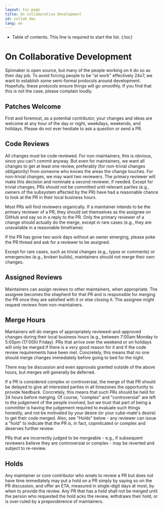 ```yaml
---
layout: toc-page
title: On Collaborative Development
id: collab_dev
lang: en
---
```


* Table of contents. This line is required to start the list.
{:toc}

# On Collaborative Development

Spinnaker is open source, but many of the people working on it do so
as their day job. To avoid forcing people to be "at work" effectively
24x7, we want to establish some semi-formal protocols around
development. Hopefully, these protocols ensure things will go
smoothly. If you find that this is not the case, please complain
loudly.

## Patches Welcome

First and foremost, as a potential contributor, your changes and ideas are welcome at any hour of the day or night, weekdays, weekends, and holidays. Please do not ever hesitate to ask a question or send a PR.

## Code Reviews

All changes must be code reviewed. For non-maintainers, this is
obvious, since you can't commit anyway. But even for maintainers, we
want all changes to get at least one review, preferably (for
non-trivial changes obligatorily) from someone who knows the areas the
change touches. For non-trivial changes, we may want two
reviewers. The primary reviewer will make this decision and nominate a
second reviewer, if needed. Except for trivial changes, PRs should not
be committed until relevant parties (e.g., owners of the subsystem
affected by the PR) have had a reasonable chance to look at the PR in
their local business hours.

Most PRs will find reviewers organically. If a maintainer intends to
be the primary reviewer of a PR, they should set themselves as the
assignee on GitHub and say so in a reply to the PR. Only the primary
reviewer of a change should actually do the merge, except in rare
cases (e.g., they are unavailable in a reasonable timeframe).

If the PR has gone two work days without an owner emerging, please
poke the PR thread and ask for a reviewer to be assigned.

Except for rare cases, such as trivial changes (e.g., typos or
comments) or emergencies (e.g., broken builds), maintainers should not
merge their own changes.

## Assigned Reviews

Maintainers can assign reviews to other maintainers, when
appropriate. The assignee becomes the shepherd for that PR and is
responsible for merging the PR once they are satisfied with it or else
closing it. The assignee might request reviews from non-maintainers.

## Merge Hours

Mantainers will do merges of appropriately reviewed-and-approved
changes during their local business hours (e.g., between 7:00am Monday
to 5:00pm (17:00h) Friday). PRs that arrive over the weekend or on
holidays will only be merged if there is a very good reason for it and
if the code review requirements have been met. Concretely, this means
that no one should merge changes immediately before going to bed for
the night.

There may be discussion and even approvals granted outside of the
above hours, but merges will generally be deferred.

If a PR is considered complex or controversial, the merge of that PR
should be delayed to give all interested parties in all timezones the
opportunity to provide feedback. Concretely, this means that such PRs
should be held for 24 hours before merging. Of course, "complex" and
"controversial" are left to the judgement of the people involved, but
we trust that part of being a committer is having the judgement
required to evaluate such things honestly, and not be motivated by
your desire (or your cube-mate's desire) to get their code
merged. Also, see "Holds" below - any reviewer can issue a "hold" to
indicate that the PR is, in fact, copmlicated or complex and deserves
further review.

PRs that are incorrectly judged to be mergeable - e.g., if subsequent
reviewers believe they are controversial or complex - may be reverted
and subject to re-review.

## Holds

Any maintainer or core contributor who wnats to review a PR but does
not have time immediately may put a hold on a PR simply by saying so
on the PR discussion, and offer an ETA, measured in single-digit days
at most, by when to provide the review. Any PR that has a hold shall
not be merged until the person who requested the hold acks the review,
withdraws their hold, or is over-ruled by a preponderence of
maintainers.
